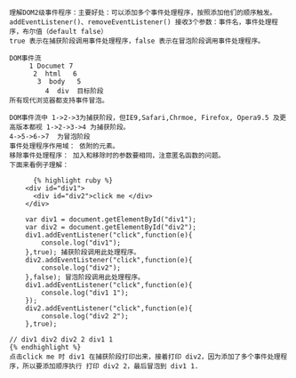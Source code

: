 	理解DOM2级事件程序：主要好处：可以添加多个事件处理程序，按照添加他们的顺序触发。
	addEventListener()、removeEventListener() 接收3个参数：事件名，事件处理程序，布尔值（default false）
	true 表示在捕获阶段调用事件处理程序，false 表示在冒泡阶段调用事件处理程序。

	DOM事件流
		 1 Documet 7  
		  2  html   6
		   3  body   5
		     4  div  目标阶段 
	所有现代浏览器都支持事件冒泡。
	
	DOM事件流中 1->2->3为捕获阶段，但IE9,Safari,Chrmoe, Firefox, Opera9.5 及更高版本都视 1->2->3->4 为捕获阶段。            
	4->5->6->7  为冒泡阶段
	事件处理程序作用域： 依附的元素。
	移除事件处理程序： 加入和移除时的参数要相同，注意匿名函数的问题。
	下面来看例子理解：

          {% highlight ruby %}
		<div id="div1">
		  <div id="div2">click me </div>
		</div>

		var div1 = document.getElementById("div1");
		var div2 = document.getElementById("div2");
		div1.addEventListener("click",function(e){
			console.log("div1");
		},true); 捕获阶段调用此处理程序。
		div2.addEventListener("click",function(e){
			console.log("div2");
		},false); 冒泡阶段调用此处理程序。
		div1.addEventListener("click",function(e){
			console.log("div1 1");
		});
		div2.addEventListener("click",function(e){
			console.log("div2 2");
		},true);
    
    // div1 div2 div2 2 div1 1
    {% endhighlight %}
    点击click me 时 div1 在捕获阶段打印出来，接着打印 div2，因为添加了多个事件处理程序，所以要添加顺序执行 打印 div2 2，最后冒泡到 div1 1. 
		
	
